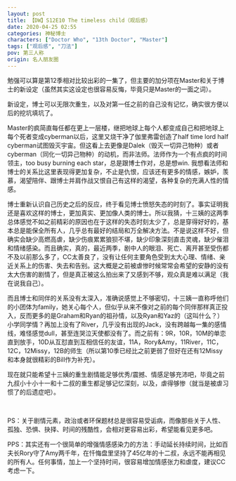 ```yaml
---
layout: post
title: 【DW】S12E10 The timeless child（观后感）
date: 2020-04-25 02:55
categories: 神秘博士
characters: ["Doctor Who", "13th Doctor", "Master"]
tags: ["观后感", "刀法"]
pov: 第三人称
origin: 名人朋友圈
---
```


勉强可以算是第12季相对比较出彩的一集了，但主要的加分项在Master和关于博士的新设定（虽然其实这设定也很容易反悔，毕竟只是Master的一面之词）。

新设定，博士可以无限次重生，以及对第一任之前的自己没有记忆，确实很方便以后的挖坑填坑了。

Master的疯简直每任都在更上一层楼，继把地球上每个人都变成自己和把地球上每个死者变成cyberman以后，这里又烧干净了伽里弗雷创造了half time lord half cyberman试图毁灭宇宙。但这看上去更像是Dalek（毁灭一切异己物种）或者cyberman（同化一切异己物种）的动机，而非法师。法师作为一个有点疯的时间领主，too busy burning each star，总是跟博士作对，总是想win. 我想看法师和博士的关系比这里表现得更加复杂，不止是仇恨，应该还有更多的情感，嫉妒，羡慕，渴望陪伴、跟博士并肩作战又恨自己有这样的渴望，各种复杂的充满人性的情感。

博士重新认识自己历史之后的反应，终于看见博士愤怒失态的时刻了。事实证明我还是喜欢这样的博士，更加真实、更加像人类的博士。所以我猜，十三姨的这两季总体感觉不如之前精彩的原因也在于这样的失态时刻太少了，总是穿得好好的，基本总是能保全所有人，几乎总有最好的结局和万全解决方法。不是说这样不好，但确实会缺少高燃高虐，缺少伤痕累累狼狈不堪，缺少印象深刻直击灵魂，缺少催泪和情绪感染。而且确实，真的，最近两季，剧中人的眼泪、死亡、离开甚至受伤都不及以前那么多了，CC太善良了，没有让任何主要角色受到太大心理、情绪、亲近关系上的伤害、失去和告别。这大概是之前被虐惨时候常常会希望的安静的没有太大伤害的剧情了，但是真正被这么拍出来了又感到不够，观众真是难以满足（我在说我自己）。

而且博士和同伴的关系没有太深入，准确说感觉上不够密切，十三姨一直称呼他们的小团体为family，她关心每个人，但似乎从来不像对之前的每个同伴那样真正投入，反而更多的是Graham和Ryan的祖孙情，以及Ryan和Yaz的（这叫什么？）小学同学情？再加上没有了River，几乎没有出现的Jack，没有跨越每一集的感情线，难怪感觉dull，甚至连哭泣天使都没有了。而之前有：9R，10R，10M的单恋直到放手，10D从互怼直到互相信任的友谊，11A，Rory&Amy，11River，11C，12C，12Missy，12B的师生（所以第10季已经比之前更弱了但好在还有12Missy和本身就很精彩的Bill作为补充）。

现在就只能希望十三姨的重生剧情能足够优秀/震撼、情感足够充沛吧，毕竟之前九叔小十小十一和十二叔的重生都足够记忆深刻，以及，虐得够惨（就当是被虐习惯了的后遗症吧）。

<br>

PS：关于剧情元素，政治或者环保题材总是很容易受诟病，而像那些关于人性、孤独、恐惧、抉择、时间的残酷性，会相对更容易出彩，希望能看见更多吧。

PPS：其实还有一个很简单的增强情感感染力的方法：手动延长持续时间，比如百夫长Rory守了Amy两千年，在忏悔盘里坚持了45亿年的十二叔，永远不能再相见的所有人。任何事情，加上一个坚持时间，很容易增加情感张力和虐度，建议CC考虑一下。
